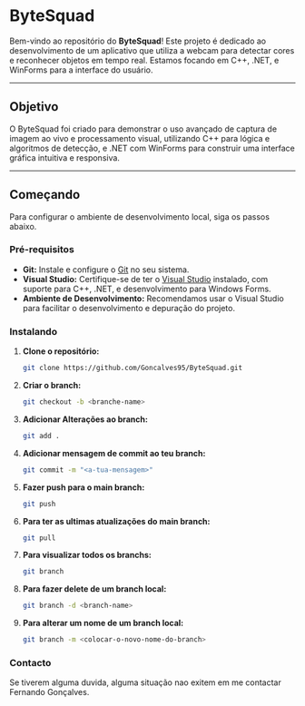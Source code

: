 # ByteSquad

Bem-vindo ao repositório do **ByteSquad**! Este projeto é dedicado ao desenvolvimento de um aplicativo que utiliza a webcam para detectar cores e reconhecer objetos em tempo real. Estamos focando em C++, .NET, e WinForms para a interface do usuário.

---

## Objetivo

O ByteSquad foi criado para demonstrar o uso avançado de captura de imagem ao vivo e processamento visual, utilizando C++ para lógica e algoritmos de detecção, e .NET com WinForms para construir uma interface gráfica intuitiva e responsiva.

---

## Começando

Para configurar o ambiente de desenvolvimento local, siga os passos abaixo.

### Pré-requisitos

- **Git:** Instale e configure o [Git](https://git-scm.com/downloads) no seu sistema.
- **Visual Studio:** Certifique-se de ter o [Visual Studio](https://visualstudio.microsoft.com/) instalado, com suporte para C++, .NET, e desenvolvimento para Windows Forms.
- **Ambiente de Desenvolvimento:** Recomendamos usar o Visual Studio para facilitar o desenvolvimento e depuração do projeto.

### Instalando

1. **Clone o repositório:**

   ```bash
   git clone https://github.com/Goncalves95/ByteSquad.git

2. **Criar o branch:**

   ```bash
   git checkout -b <branche-name>

3. **Adicionar Alterações ao branch:**

   ```bash
   git add .

4. **Adicionar mensagem de commit ao teu branch:**

   ```bash
   git commit -m "<a-tua-mensagem>"

5. **Fazer push para o main branch:**

   ```bash
   git push

6. **Para ter as ultimas atualizações do main branch:**

   ```bash
   git pull

7. **Para visualizar todos os branchs:**

   ```bash
   git branch

8. **Para fazer delete de um branch local:**

   ```bash
   git branch -d <branch-name>

7. **Para alterar um nome de um branch local:**

   ```bash
   git branch -m <colocar-o-novo-nome-do-branch>


### Contacto

Se tiverem alguma duvida, alguma situação nao exitem em me contactar Fernando Gonçalves. 


